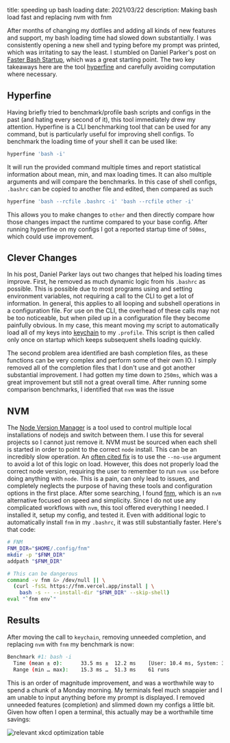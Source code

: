 title: speeding up bash loading
date: 2021/03/22
description: Making bash load fast and replacing nvm with fnm

After months of changing my dotfiles and adding all kinds of new features and
support, my bash loading time had slowed down substantially. I was consistently
opening a new shell and typing before my prompt was printed, which was irritating
to say the least. I stumbled on Daniel Parker's post on
[Faster Bash Startup](https://danpker.com/posts/faster-bash-startup/), which
was a great starting point.
The two key takeaways here are the tool
[hyperfine](https://github.com/sharkdp/hyperfine) and carefully avoiding
computation where necessary.

## Hyperfine

Having briefly tried to benchmark/profile bash scripts and configs in the past
(and hating every second of it), this tool immediately drew my attention.
Hyperfine is a CLI benchmarking tool that can be used for any command, but is
particularly useful for improving shell configs. To benchmark the loading time
of your shell it can be used like:

```bash
hyperfine 'bash -i'
```

It will run the provided command multiple times and report statistical information
about mean, min, and max loading times.
It can also multiple arguments and will compare the benchmarks. In this case of
shell configs, `.bashrc` can be copied to another file and edited, then compared
as such

```bash
hyperfine 'bash --rcfile .bashrc -i' 'bash --rcfile other -i'
```

This allows you to make changes to `other` and then directly compare how those
changes impact the runtime compared to your base config. After running hyperfine
on my configs I got a reported startup time of `500ms`, which could use improvement.

## Clever Changes

In his post, Daniel Parker lays out two changes that helped his loading times
improve. First, he removed as much dynamic logic from his `.bashrc` as possible.
This is possible due to most programs using and setting environment variables,
not requiring a call to the CLI to get a lot of information. In general,
this applies to all looping and subshell operations in a configuration file.
For use on the CLI, the overhead of these calls may not be too noticeable, but
when piled up in a configuration file they become painfully obvious. In my case,
this meant moving my script to automatically load all of my keys into
[keychain](https://wiki.archlinux.org/index.php/SSH_keys#Keychain) to my
`.profile`. This script is then called only once on startup which keeps subsequent
shells loading quickly.

The second problem area identified are bash completion files, as these functions
can be very complex and perform some of their own IO. I simply removed all of
the completion files that I don't use and got another substantial improvement.
I had gotten my time down to `250ms`, which was a great improvement but still not
a great overall time. After running some comparison benchmarks, I identified that
`nvm` was the issue

## NVM

The [Node Version Manager](https://github.com/nvm-sh/nvm) is a tool used to
control multiple local installations of nodejs and switch between them. I use
this for several projects so I cannot just remove it. NVM must be sourced when
each shell is started in order to point to the correct `node` install. This
can be an incredibly slow operation. An
[often cited fix](https://www.ioannispoulakas.com/2020/02/22/how-to-speed-up-shell-load-while-using-nvm/)
is to use the `--no-use` argument to avoid a lot of this logic on load. However,
this does not properly load the correct node version, requiring the user to
remember to run `nvm use` before doing anything with `node`. This is a pain,
can only lead to issues, and completely neglects the purpose of having these
tools and configuration options in the first place.
After some searching, I found [fnm](https://github.com/Schniz/fnm), which is an
`nvm` alternative focused on speed and simplicity. Since I do not use any
complicated workflows with `nvm`, this tool offered everything I needed. I
installed it, setup my config, and tested it. Even with additional logic
to automatically install `fnm` in my `.bashrc`, it was still substantially
faster. Here's that code:

```bash
# FNM
FNM_DIR="$HOME/.config/fnm"
mkdir -p "$FNM_DIR"
addpath "$FNM_DIR"

# This can be dangerous
command -v fnm &> /dev/null || \
  (curl -fsSL https://fnm.vercel.app/install | \
    bash -s -- --install-dir "$FNM_DIR" --skip-shell)
eval "`fnm env`"
```

## Results

After moving the call to `keychain`, removing unneeded completion, and replacing
`nvm` with `fnm` my benchmark is now:

```bash
Benchmark #1: bash -i
  Time (mean ± σ):      33.5 ms ±  12.2 ms    [User: 10.4 ms, System: 3.4 ms]
  Range (min … max):    15.3 ms …  51.3 ms    61 runs
```

This is an order of magnitude improvement, and was a worthwhile way to spend
a chunk of a Monday morning. My terminals feel much snappier and I am unable to
input anything before my prompt is displayed. I removed unneeded features (completion)
and slimmed down my configs a little bit. Given how often I open a terminal,
this actually may be a worthwhile time savings:

![relevant xkcd optimization table](https://imgs.xkcd.com/comics/is_it_worth_the_time.png)
